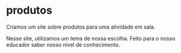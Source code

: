 # produtos
Criamos um site sobre produtos para uma atividade em sala.

Nesse site, utilizamos um tema de nossa escolha. Feito para o nosso educador saber nosso nível de conhecimento.
